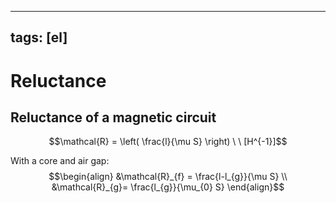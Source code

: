 
---
tags: [el]
---
# Reluctance

## Reluctance of a magnetic circuit
$$\mathcal{R} = \left( \frac{l}{\mu S} \right) \ \ [H^{-1}]$$

With a core and air gap:
$$\begin{align} &\mathcal{R}_{f} = \frac{l-l_{g}}{\mu S} \\ &\mathcal{R}_{g}= \frac{l_{g}}{\mu_{0} S} \end{align}$$

